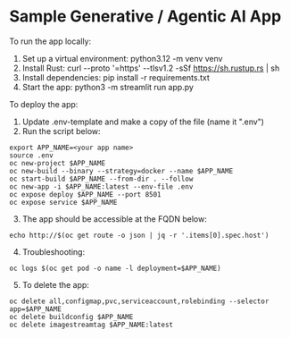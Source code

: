 # Sample Generative / Agentic AI App
To run the app locally:
  1. Set up a virtual environment: python3.12 -m venv venv
  2. Install Rust: curl --proto '=https' --tlsv1.2 -sSf https://sh.rustup.rs | sh
  3. Install dependencies: pip install -r requirements.txt
  4. Start the app: python3 -m streamlit run app.py
  

To deploy the app:
1. Update .env-template and make a copy of the file (name it ".env")
2. Run the script below:

```
export APP_NAME=<your app name>
source .env
oc new-project $APP_NAME
oc new-build --binary --strategy=docker --name $APP_NAME
oc start-build $APP_NAME --from-dir . --follow
oc new-app -i $APP_NAME:latest --env-file .env
oc expose deploy $APP_NAME --port 8501
oc expose service $APP_NAME
```
3. The app should be accessible at the FQDN below:
  
  ```
  echo http://$(oc get route -o json | jq -r '.items[0].spec.host')
  ```

4. Troubleshooting:
  
  ```
  oc logs $(oc get pod -o name -l deployment=$APP_NAME)
  ```
  
5. To delete the app:

```
oc delete all,configmap,pvc,serviceaccount,rolebinding --selector app=$APP_NAME
oc delete buildconfig $APP_NAME
oc delete imagestreamtag $APP_NAME:latest
```